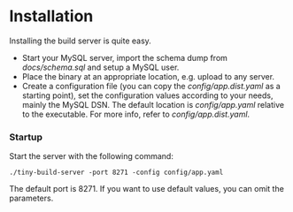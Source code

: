 # Installation

Installing the build server is quite easy. 

* Start your MySQL server, import the schema dump from *docs/schema.sql* and setup a MySQL
user. 
* Place the binary at an appropriate location, e.g. upload to any server.
* Create a configuration file (you can copy the *config/app.dist.yaml* as a starting point), 
set the configuration values according to your needs, mainly the MySQL DSN.
The default location is *config/app.yaml* relative to the executable. For more info,
refer to *config/app.dist.yaml*.

### Startup

Start the server with the following command:

``./tiny-build-server -port 8271 -config config/app.yaml``

The default port is 8271. If you want to use default values, you can omit the parameters.